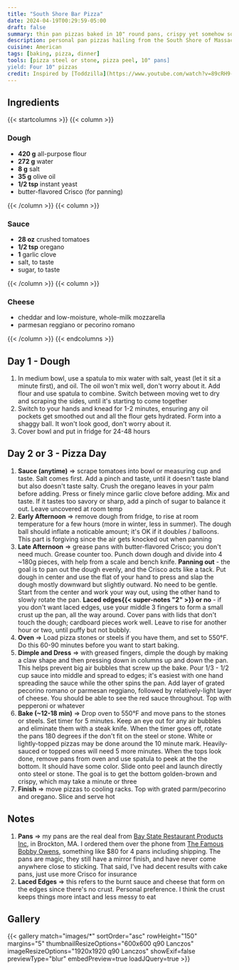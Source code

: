```yaml
---
title: "South Shore Bar Pizza"
date: 2024-04-19T00:29:59-05:00
draft: false
summary: thin pan pizzas baked in 10" round pans, crispy yet somehow soft.  It's not focaccia, it's not thin-crust, it's its own thing - it's South Shore Bar Pizza
description: personal pan pizzas hailing from the South Shore of Massachusetts.  It wins the Most Addictive award, congrats bar pizza
cuisine: American
tags: [baking, pizza, dinner]
tools: [pizza steel or stone, pizza peel, 10" pans]
yield: Four 10" pizzas
credit: Inspired by [Toddzilla](https://www.youtube.com/watch?v=89cRH9-12gU)
---
```


## Ingredients

{{< startcolumns >}}
{{< column >}}

### Dough

* **420 g** all-purpose flour
* **272 g** water
* **8 g** salt
* **35 g** olive oil
* **1/2 tsp** instant yeast
* butter-flavored Crisco (for panning)

{{< /column >}}
{{< column >}}

### Sauce

* **28 oz** crushed tomatoes
* **1/2 tsp** oregano
* **1** garlic clove
* salt, to taste
* sugar, to taste

{{< /column >}}
{{< column >}}

### Cheese

* cheddar and low-moisture, whole-milk mozzarella
* parmesan reggiano or pecorino romano

{{< /column >}}
{{< endcolumns >}}

## Day 1 - Dough

1. In medium bowl, use a spatula to mix water with salt, yeast (let it sit a minute first), and oil.  The oil won't mix well, don't worry about it.  Add flour and use spatula to combine.  Switch between moving wet to dry and scraping the sides, until it's starting to come together
2. Switch to your hands and knead for 1-2 minutes, ensuring any oil pockets get smoothed out and all the flour gets hydrated.  Form into a shaggy ball. It won't look good, don't worry about it.
3. Cover bowl and put in fridge for 24-48 hours

## Day 2 or 3 - Pizza Day

1. **Sauce (anytime)** => scrape tomatoes into bowl or measuring cup and taste.  Salt comes first.  Add a pinch and taste, until it doesn't taste bland but also doesn't taste salty.  Crush the oregano leaves in your palm before adding.  Press or finely mince garlic clove before adding.  Mix and taste.  If it tastes too savory or sharp, add a pinch of sugar to balance it out.  Leave uncovered at room temp
2. **Early Afternoon** => remove dough from fridge, to rise at room temperature for a few hours (more in winter, less in summer).  The dough ball should inflate a noticable amount; it's OK if it doubles / balloons.  This part is forgiving since the air gets knocked out when panning
3. **Late Afternoon** => grease pans with butter-flavored Crisco; you don't need much.  Grease counter too.  Punch down dough and divide into 4 ~180g pieces, with help from a scale and bench knife.  **Panning out** - the goal is to pan out the dough evenly, and the Crisco acts like a tack.  Put dough in center and use the flat of your hand to press and slap the dough mostly downward but slightly outward.  No need to be gentle.  Start from the center and work your way out, using the other hand to slowly rotate the pan.   **Laced edges{{< super-notes "2" >}} or no** - if you don't want laced edges, use your middle 3 fingers to form a small crust up the pan, all the way around.  Cover pans with lids that don't touch the dough; cardboard pieces work well.  Leave to rise for another hour or two, until puffy but not bubbly.
4. **Oven** => Load pizza stones or steels if you have them, and set to 550°F.  Do this 60-90 minutes before you want to start baking.
5. **Dimple and Dress** => with greased fingers, dimple the dough by making a claw shape and then pressing down in columns up and down the pan.  This helps prevent big air bubbles that screw up the bake.  Pour 1/3 - 1/2 cup sauce into middle and spread to edges; it's easiest with one hand spreading the sauce while the other spins the pan.  Add layer of grated pecorino romano or parmesan reggiano, followed by relatively-light layer of cheese.  You should be able to see the red sauce throughout.  Top with pepperoni or whatever
6. **Bake (~12-18 min)** => Drop oven to 550°F and move pans to the stones or steels.  Set timer for 5 minutes.  Keep an eye out for any air bubbles and eliminate them with a steak knife. When the timer goes off, rotate the pans 180 degrees if the don't fit on the steel or stone.  White or lightly-topped pizzas may be done around the 10 minute mark.  Heavily-sauced or topped ones will need 5 more minutes.  When the tops look done, remove pans from oven and use spatula to peek at the the bottom.  It should have some color.  Slide onto peel and launch directly onto steel or stone.  The goal is to get the bottom golden-brown and crispy, which may take a minute or three
7. **Finish** => move pizzas to cooling racks.  Top with grated parm/pecorino and oregano.  Slice and serve hot

## Notes

1. **Pans** => my pans are the real deal from [Bay State Restaurant Products Inc](https://www.facebook.com/people/Bay-State-Restaurant-Products-Inc/100063631627041/), in Brockton, MA.  I ordered them over the phone from [The Famous Bobby Owens](https://www.barstoolsports.com/blog/3372036/havent-heard-of-the-famous-bobby-owens-and-his-pizza-pans-then-this-is-a-must-read), something like $80 for 4 pans including shipping.  The pans are magic, they still have a mirror finish, and have never come anywhere close to sticking.  That said, I've had decent results with cake pans, just use more Crisco for insurance
2. **Laced Edges** => this refers to the burnt sauce and cheese that form on the edges since there's no crust.  Personal preference.  I think the crust keeps things more intact and less messy to eat

## Gallery

{{< gallery match="images/*" sortOrder="asc" rowHeight="150" margins="5" thumbnailResizeOptions="600x600 q90 Lanczos" imageResizeOptions="1920x1920 q90 Lanczos" showExif=false previewType="blur" embedPreview=true loadJQuery=true >}}
